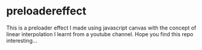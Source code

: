 # preloadereffect
This is a preloader effect I made using javascript canvas with the concept of linear interpolation I learnt from a youtube channel. Hope you find this repo interesting...
